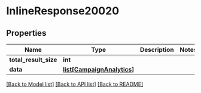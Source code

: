 # InlineResponse20020

## Properties
Name | Type | Description | Notes
------------ | ------------- | ------------- | -------------
**total_result_size** | **int** |  | 
**data** | [**list[CampaignAnalytics]**](CampaignAnalytics.md) |  | 

[[Back to Model list]](../README.md#documentation-for-models) [[Back to API list]](../README.md#documentation-for-api-endpoints) [[Back to README]](../README.md)


